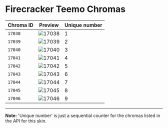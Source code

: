 # Firecracker Teemo Chromas

| Chroma ID | Preview | Unique number |
|---|---|---|
| `17038` | ![17038](https://raw.communitydragon.org/latest/plugins/rcp-be-lol-game-data/global/default/v1/champion-chroma-images/17/17038.png) | 1 |
| `17039` | ![17039](https://raw.communitydragon.org/latest/plugins/rcp-be-lol-game-data/global/default/v1/champion-chroma-images/17/17039.png) | 2 |
| `17040` | ![17040](https://raw.communitydragon.org/latest/plugins/rcp-be-lol-game-data/global/default/v1/champion-chroma-images/17/17040.png) | 3 |
| `17041` | ![17041](https://raw.communitydragon.org/latest/plugins/rcp-be-lol-game-data/global/default/v1/champion-chroma-images/17/17041.png) | 4 |
| `17042` | ![17042](https://raw.communitydragon.org/latest/plugins/rcp-be-lol-game-data/global/default/v1/champion-chroma-images/17/17042.png) | 5 |
| `17043` | ![17043](https://raw.communitydragon.org/latest/plugins/rcp-be-lol-game-data/global/default/v1/champion-chroma-images/17/17043.png) | 6 |
| `17044` | ![17044](https://raw.communitydragon.org/latest/plugins/rcp-be-lol-game-data/global/default/v1/champion-chroma-images/17/17044.png) | 7 |
| `17045` | ![17045](https://raw.communitydragon.org/latest/plugins/rcp-be-lol-game-data/global/default/v1/champion-chroma-images/17/17045.png) | 8 |
| `17046` | ![17046](https://raw.communitydragon.org/latest/plugins/rcp-be-lol-game-data/global/default/v1/champion-chroma-images/17/17046.png) | 9 |

---

**Note:** 'Unique number' is just a sequential counter for the chromas listed in the API for this skin.